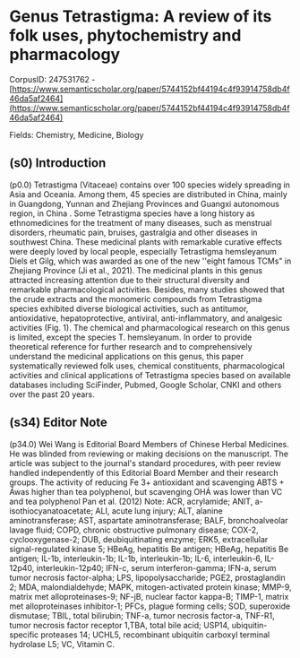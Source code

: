 # Genus Tetrastigma: A review of its folk uses, phytochemistry and pharmacology

CorpusID: 247531762 - [https://www.semanticscholar.org/paper/5744152bf44194c4f93914758db4f46da5af2464](https://www.semanticscholar.org/paper/5744152bf44194c4f93914758db4f46da5af2464)

Fields: Chemistry, Medicine, Biology

## (s0) Introduction
(p0.0) Tetrastigma (Vitaceae) contains over 100 species widely spreading in Asia and Oceania. Among them, 45 species are distributed in China, mainly in Guangdong, Yunnan and Zhejiang Provinces and Guangxi autonomous region, in China . Some Tetrastigma species have a long history as ethnomedicines for the treatment of many diseases, such as menstrual disorders, rheumatic pain, bruises, gastralgia and other diseases in southwest China. These medicinal plants with remarkable curative effects were deeply loved by local people, especially Tetrastigma hemsleyanum Diels et Gilg, which was awarded as one of the new ''eight famous TCMs" in Zhejiang Province (Ji et al., 2021). The medicinal plants in this genus attracted increasing attention due to their structural diversity and remarkable pharmacological activities. Besides, many studies showed that the crude extracts and the monomeric compounds from Tetrastigma species exhibited diverse biological activities, such as antitumor, antioxidative, hepatoprotective, antiviral, anti-inflammatory, and analgesic activities (Fig. 1). The chemical and pharmacological research on this genus is limited, except the species T. hemsleyanum. In order to provide theoretical reference for further research and to comprehensively understand the medicinal applications on this genus, this paper systematically reviewed folk uses, chemical constituents, pharmacological activities and clinical applications of Tetrastigma species based on available databases including SciFinder, Pubmed, Google Scholar, CNKI and others over the past 20 years.
## (s34) Editor Note
(p34.0) Wei Wang is Editorial Board Members of Chinese Herbal Medicines. He was blinded from reviewing or making decisions on the manuscript. The article was subject to the journal's standard procedures, with peer review handled independently of this Editorial Board Member and their research groups. The activity of reducing Fe 3+ antioxidant and scavenging ABTS + Áwas higher than tea polyphenol, but scavenging OHÁ was lower than VC and tea polyphenol Pan et al. (2012) Note: ACR, acrylamide; ANIT, a-isothiocyanatoacetate; ALI, acute lung injury; ALT, alanine aminotransferase; AST, aspartate aminotransferase; BALF, bronchoalveolar lavage fluid; COPD, chronic obstructive pulmonary disease; COX-2, cyclooxygenase-2; DUB, deubiquitinating enzyme; ERK5, extracellular signal-regulated kinase 5; HBeAg, hepatitis Be antigen; HBeAg, hepatitis Be antigen; IL-1b, interleukin-1b; IL-1b, interleukin-1b; IL-6, interleukin-6, IL-12p40, interleukin-12p40; IFN-c, serum interferon-gamma; IFN-a, serum tumor necrosis factor-alpha; LPS, lipopolysaccharide; PGE2, prostaglandin 2; MDA, malondialdehyde; MAPK, mitogen-activated protein kinase; MMP-9, matrix met alloproteinases-9; NF-jB, nuclear factor kappa-B; TIMP-1, matrix met alloproteinases inhibitor-1; PFCs, plague forming cells; SOD, superoxide dismutase; TBIL, total bilirubin; TNF-a, tumor necrosis factor-a, TNF-R1, tumor necrosis factor receptor 1,TBA, total bile acid; USP14, ubiquitin-specific proteases 14; UCHL5, recombinant ubiquitin carboxyl terminal hydrolase L5; VC, Vitamin C.

